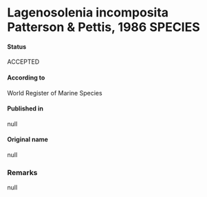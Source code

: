 Lagenosolenia incomposita Patterson & Pettis, 1986 SPECIES
=======

#### Status
ACCEPTED

#### According to
World Register of Marine Species

#### Published in
null

#### Original name
null

### Remarks
null